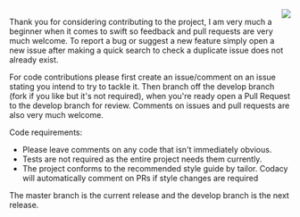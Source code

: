 <img src="https://i.imgur.com/e0Hxbwp.png" align="right" />

Thank you for considering contributing to the project, I am very much a beginner when it comes to swift so feedback and pull requests are
very much welcome. To report a bug or suggest a new feature simply open a new issue after making a
quick search to check a duplicate issue does not already exist.

For code contributions please first create an issue/comment on an issue stating you intend to try to tackle it. Then branch off the develop branch (fork if you like but it's not required), when you're ready open a Pull Request to the develop branch for review. Comments on issues and pull requests are also very much welcome.

Code requirements:
- Please leave comments on any code that isn't immediately obvious.
- Tests are not required as the entire project needs them currently.
- The project conforms to the recommended style guide by tailor. Codacy will automatically comment on PRs if style changes are required

The master branch is the current release and the develop branch is the next release.
